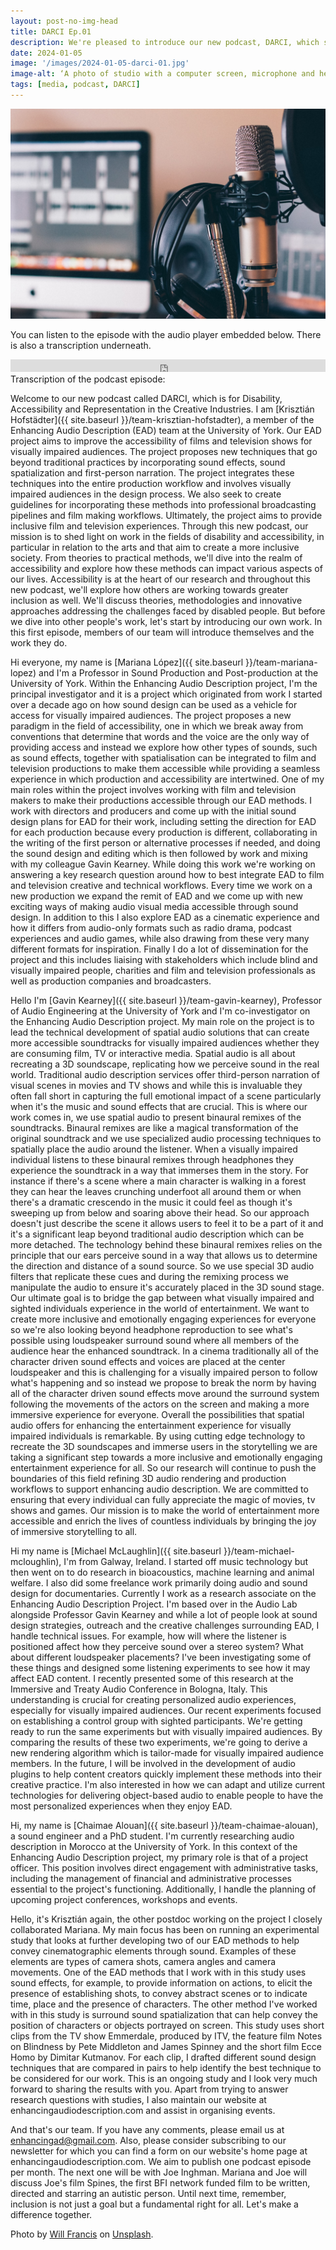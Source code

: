 ```yaml
---
layout: post-no-img-head
title: DARCI Ep.01
description: We're pleased to introduce our new podcast, DARCI, which stands for Disability, Accessibility, and Representation in the Creative Industries. Our first episode is a brief introduction to what we hope DARCI will achieve and to what our team members have been working on.
date: 2024-01-05
image: '/images/2024-01-05-darci-01.jpg'
image-alt: ‘A photo of studio with a computer screen, microphone and headphones.’
tags: [media, podcast, DARCI]
---
```


![A photo of studio with a computer screen, microphone and headphones.](../images/2024-01-05-darci-01.jpg)

You can listen to the episode with the audio player embedded below. There is also a transcription underneath.

<iframe src="https://embed.acast.com/65942920c316a8001764d0b4" frameBorder="0" width="100%" height="20px"></iframe>

<br>
Transcription of the podcast episode:

Welcome to our new podcast called DARCI, which is for Disability, Accessibility and Representation in the Creative Industries. I am [Krisztián Hofstädter]({{ site.baseurl }}/team-krisztian-hofstadter), a member of the Enhancing Audio Description (EAD) team at the University of York. Our EAD project aims to improve the accessibility of films and television shows for visually impaired audiences. The project proposes new techniques that go beyond traditional practices by incorporating sound effects, sound spatialization and first-person narration. The project integrates these techniques into the entire production workflow and involves visually impaired audiences in the design process. We also seek to create guidelines for incorporating these methods into professional broadcasting pipelines and film making workflows. Ultimately, the project aims to provide inclusive film and television experiences. Through this new podcast, our mission is to shed light on work in the fields of disability and accessibility, in particular in relation to the arts and that aim to create a more inclusive society. From theories to practical methods, we'll dive into the realm of accessibility and explore how these methods can impact various aspects of our lives. Accessibility is at the heart of our research and throughout this new podcast, we'll explore how others are working towards greater inclusion as well. We'll discuss theories, methodologies and innovative approaches addressing the challenges faced by disabled people. But before we dive into other people's work, let's start by introducing our own work. In this first episode, members of our team will introduce themselves and the work they do. 

Hi everyone, my name is [Mariana López]({{ site.baseurl }}/team-mariana-lopez) and I'm a Professor in Sound Production and Post-production at the University of York. Within the Enhancing Audio Description project, I'm the principal investigator and it is a project which originated from work I started over a decade ago on how sound design can be used as a vehicle for access for visually impaired audiences. The project proposes a new paradigm in the field of accessibility, one in which we break away from conventions that determine that words and the voice are the only way of providing access and instead we explore how other types of sounds, such as sound effects, together with spatialisation can be integrated to film and television productions to make them accessible while providing a seamless experience in which production and accessibility are intertwined. One of my main roles within the project involves working with film and television makers to make their productions accessible through our EAD methods. I work with directors and producers and come up with the initial sound design plans for EAD for their work, including setting the direction for EAD for each production because every production is different, collaborating in the writing of the first person or alternative processes if needed, and doing the sound design and editing which is then followed by work and mixing with my colleague Gavin Kearney. While doing this work we're working on answering a key research question around how to best integrate EAD to film and television creative and technical workflows. Every time we work on a new production we expand the remit of EAD and we come up with new exciting ways of making audio visual media accessible through sound design. In addition to this I also explore EAD as a cinematic experience and how it differs from audio-only formats such as radio drama, podcast experiences and audio games, while also drawing from these very many different formats for inspiration. Finally I do a lot of dissemination for the project and this includes liaising with stakeholders which include blind and visually impaired people, charities and film and television professionals as well as production companies and broadcasters. 

Hello I'm [Gavin Kearney]({{ site.baseurl }}/team-gavin-kearney), Professor of Audio Engineering at the University of York and I'm co-investigator on the Enhancing Audio Description project. My main role on the project is to lead the technical development of spatial audio solutions that can create more accessible soundtracks for visually impaired audiences whether they are consuming film, TV or interactive media. Spatial audio is all about recreating a 3D soundscape, replicating how we perceive sound in the real world. Traditional audio description services offer third-person narration of visual scenes in movies and TV shows and while this is invaluable they often fall short in capturing the full emotional impact of a scene particularly when it's the music and sound effects that are crucial. This is where our work comes in, we use spatial audio to present binaural remixes of the soundtracks. Binaural remixes are like a magical transformation of the original soundtrack and we use specialized audio processing techniques to spatially place the audio around the listener. When a visually impaired individual listens to these binaural remixes through headphones they experience the soundtrack in a way that immerses them in the story. For instance if there's a scene where a main character is walking in a forest they can hear the leaves crunching underfoot all around them or when there's a dramatic crescendo in the music it could feel as though it's sweeping up from below and soaring above their head. So our approach doesn't just describe the scene it allows users to feel it to be a part of it and it's a significant leap beyond traditional audio description which can be more detached. The technology behind these binaural remixes relies on the principle that our ears perceive sound in a way that allows us to determine the direction and distance of a sound source. So we use special 3D audio filters that replicate these cues and during the remixing process we manipulate the audio to ensure it's accurately placed in the 3D sound stage. Our ultimate goal is to bridge the gap between what visually impaired and sighted individuals experience in the world of entertainment. We want to create more inclusive and emotionally engaging experiences for everyone so we're also looking beyond headphone reproduction to see what's possible using loudspeaker surround sound where all members of the audience hear the enhanced soundtrack. In a cinema traditionally all of the character driven sound effects and voices are placed at the center loudspeaker and this is challenging for a visually impaired person to follow what's happening and so instead we propose to break the norm by having all of the character driven sound effects move around the surround system following the movements of the actors on the screen and making a more immersive experience for everyone. Overall the possibilities that spatial audio offers for enhancing the entertainment experience for visually impaired individuals is remarkable. By using cutting edge technology to recreate the 3D soundscapes and immerse users in the storytelling we are taking a significant step towards a more inclusive and emotionally engaging entertainment experience for all. So our research will continue to push the boundaries of this field refining 3D audio rendering and production workflows to support enhancing audio description. We are committed to ensuring that every individual can fully appreciate the magic of movies, tv shows and games. Our mission is to make the world of entertainment more accessible and enrich the lives of countless individuals by bringing the joy of immersive storytelling to all. 

Hi my name is [Michael McLaughlin]({{ site.baseurl }}/team-michael-mcloughlin), I'm from Galway, Ireland. I started off music technology but then went on to do research in bioacoustics, machine learning and animal welfare. I also did some freelance work primarily doing audio and sound design for documentaries. Currently I work as a research associate on the Enhancing Audio Description Project. I'm based over in the Audio Lab alongside Professor Gavin Kearney and while a lot of people look at sound design strategies, outreach and the creative challenges surrounding EAD, I handle technical issues. For example, how will where the listener is positioned affect how they perceive sound over a stereo system? What about different loudspeaker placements? I've been investigating some of these things and designed some listening experiments to see how it may affect EAD content. I recently presented some of this research at the Immersive and Treaty Audio Conference in Bologna, Italy. This understanding is crucial for creating personalized audio experiences, especially for visually impaired audiences. Our recent experiments focused on establishing a control group with sighted participants. We're getting ready to run the same experiments but with visually impaired audiences. By comparing the results of these two experiments, we're going to derive a new rendering algorithm which is tailor-made for visually impaired audience members. In the future, I will be involved in the development of audio plugins to help content creators quickly implement these methods into their creative practice. I'm also interested in how we can adapt and utilize current technologies for delivering object-based audio to enable people to have the most personalized experiences when they enjoy EAD. 

Hi, my name is [Chaimae Alouan]({{ site.baseurl }}/team-chaimae-alouan), a sound engineer and a PhD student. I'm currently researching audio description in Morocco at the University of York. In this context of the Enhancing Audio Description project, my primary role is that of a project officer. This position involves direct engagement with administrative tasks, including the management of financial and administrative processes essential to the project's functioning. Additionally, I handle the planning of upcoming project conferences, workshops and events. 

Hello, it's Krisztián again, the other postdoc working on the project I closely collaborated Mariana. My main focus has been on running an experimental study that looks at further developing two of our EAD methods to help convey cinematographic elements through sound. Examples of these elements are types of camera shots, camera angles and camera movements. One of the EAD methods that I work with in this study uses sound effects, for example, to provide information on actions, to elicit the presence of establishing shots, to convey abstract scenes or to indicate time, place and the presence of characters. The other method I've worked with in this study is surround sound spatialization that can help convey the position of characters or objects portrayed on screen. This study uses short clips from the TV show Emmerdale, produced by ITV, the feature film Notes on Blindness by Pete Middleton and James Spinney and the short film Ecce Homo by Dimitar Kutmanov. For each clip, I drafted different sound design techniques that are compared in pairs to help identify the best technique to be considered for our work. This is an ongoing study and I look very much forward to sharing the results with you. Apart from trying to answer research questions with studies, I also maintain our website at enhancingaudiodescription.com and assist in organising events. 

And that's our team. If you have any comments, please email us at enhancingad@gmail.com. Also, please consider subscribing to our newsletter for which you can find a form on our website's home page at enhancingaudiodescription.com. We aim to publish one podcast episode per month. The next one will be with Joe Inghman. Mariana and Joe will discuss Joe's film Spines, the first BFI network funded film to be written, directed and starring an autistic person. Until next time, remember, inclusion is not just a goal but a fundamental right for all. Let's make a difference together.

Photo by <a href="https://unsplash.com/@willfrancis?utm_content=creditCopyText&utm_medium=referral&utm_source=unsplash">Will Francis</a> on <a href="https://unsplash.com/photos/black-and-silver-headphones-on-black-and-silver-microphone-ZDNyhmgkZlQ?utm_content=creditCopyText&utm_medium=referral&utm_source=unsplash">Unsplash</a>.
  